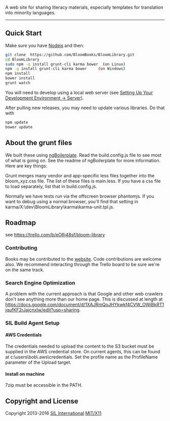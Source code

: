 A web site for sharing literacy materials, especially templates for translation into minority languages.

***

## Quick Start

Make sure you have [Nodejs](http://nodejs.org/download/) and then:

```sh
git clone  https://github.com/BloomBooks/BloomLibrary.git
cd BloomLibrary
sudo npm -g install grunt-cli karma bower  (on Linux)
npm -g install grunt-cli karma bower     (on Windows)
npm install
bower install
grunt watch
```

You will need to develop using a local web server (see [Setting Up Your Development Environment -> Server](https://github.com/BloomBooks/BloomLibrary/wiki/Setting-Up-your-Development-Environment#server)).

After pulling new releases, you may need to update various libraries. Do that with


```sh
npm update
bower update
```

## About the grunt files

We built these using [ngBoilerplate](https://github.com/ngbp/ngbp). Read the build.config.js file to see most of what is going on. See the readme of ngBoilerplate for more information. Here are key things:

Grunt merges many vendor and app-specific less files together into the bloom_xyz.css file. The list of these files is main.less.
If you have a css file to load separately, list that in build.config.js.

Normally we have tests run via the offscreen browser phantomjs. If you want to debug using a normal browser, you'll find that setting in karma/X:\dev\BloomLibrary\karma\karma-unit.tpl.js.


## Roadmap

see https://trello.com/b/eO6j48sf/bloom-library

### Contributing

Books may be contributed to the [website](http://www.bloomlibrary.org). Code contributions are welcome also.
We recommend interacting through the Trello board to be sure we're on the same track.

### Search Engine Optimization

A problem with the current approach is that Google and other web crawlers
don't see anything more than our home page. This is discussed at length
at https://docs.google.com/document/d/1XAJRmQoJHYkwkf4CVW_OWiBkRT1jqufKF2rJajcnxIw/edit?usp=sharing.


### SIL Build Agent Setup

#### AWS Credentials
The credentials needed to upload the content to the S3 bucket must be supplied in the AWS credential store. On current agents, this can be found at c:\users\bob\\.aws\credentials. Set the profile name as the ProfileName parameter of the Upload target.


#### Install on machine
7zip must be accessible in the PATH.

## Copyright and License
Copyright 2013-2016 [SIL International](http://sil.org)
[MIT/X11](http://sil.mit-license.org/)
